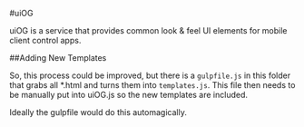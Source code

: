 #uiOG

uiOG is a service that provides common look & feel UI elements for mobile client control apps.

##Adding New Templates

So, this process could be improved, but there is a `gulpfile.js` in this folder that grabs all *.html and turns them into
`templates.js`. This file then needs to be manually put into uiOG.js so the new templates are included.

Ideally the gulpfile would do this automagically.